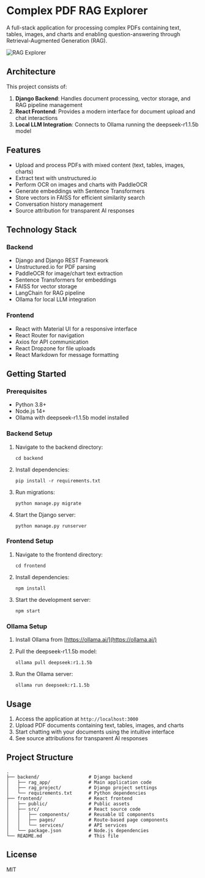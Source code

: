 # Complex PDF RAG Explorer

A full-stack application for processing complex PDFs containing text, tables, images, and charts and enabling question-answering through Retrieval-Augmented Generation (RAG).

![RAG Explorer](https://raw.githubusercontent.com/your-username/complex-pdf-rag/main/screenshot.png)

## Architecture

This project consists of:

1. **Django Backend**: Handles document processing, vector storage, and RAG pipeline management
2. **React Frontend**: Provides a modern interface for document upload and chat interactions
3. **Local LLM Integration**: Connects to Ollama running the deepseek-r1.1.5b model

## Features

- Upload and process PDFs with mixed content (text, tables, images, charts)
- Extract text with unstructured.io
- Perform OCR on images and charts with PaddleOCR
- Generate embeddings with Sentence Transformers
- Store vectors in FAISS for efficient similarity search
- Conversation history management
- Source attribution for transparent AI responses

## Technology Stack

### Backend
- Django and Django REST Framework
- Unstructured.io for PDF parsing
- PaddleOCR for image/chart text extraction
- Sentence Transformers for embeddings
- FAISS for vector storage
- LangChain for RAG pipeline
- Ollama for local LLM integration

### Frontend
- React with Material UI for a responsive interface
- React Router for navigation
- Axios for API communication
- React Dropzone for file uploads
- React Markdown for message formatting

## Getting Started

### Prerequisites
- Python 3.8+
- Node.js 14+
- Ollama with deepseek-r1.1.5b model installed

### Backend Setup
1. Navigate to the backend directory:
   ```
   cd backend
   ```

2. Install dependencies:
   ```
   pip install -r requirements.txt
   ```

3. Run migrations:
   ```
   python manage.py migrate
   ```

4. Start the Django server:
   ```
   python manage.py runserver
   ```

### Frontend Setup
1. Navigate to the frontend directory:
   ```
   cd frontend
   ```

2. Install dependencies:
   ```
   npm install
   ```

3. Start the development server:
   ```
   npm start
   ```

### Ollama Setup
1. Install Ollama from [https://ollama.ai/](https://ollama.ai/)

2. Pull the deepseek-r1.1.5b model:
   ```
   ollama pull deepseek:r1.1.5b
   ```

3. Run the Ollama server:
   ```
   ollama run deepseek:r1.1.5b
   ```

## Usage

1. Access the application at `http://localhost:3000`
2. Upload PDF documents containing text, tables, images, and charts
3. Start chatting with your documents using the intuitive interface
4. See source attributions for transparent AI responses

## Project Structure

```
.
├── backend/                  # Django backend
│   ├── rag_app/              # Main application code
│   ├── rag_project/          # Django project settings
│   └── requirements.txt      # Python dependencies
├── frontend/                 # React frontend
│   ├── public/               # Public assets
│   ├── src/                  # React source code
│   │   ├── components/       # Reusable UI components
│   │   ├── pages/            # Route-based page components
│   │   └── services/         # API services
│   └── package.json          # Node.js dependencies
└── README.md                 # This file
```

## License

MIT 